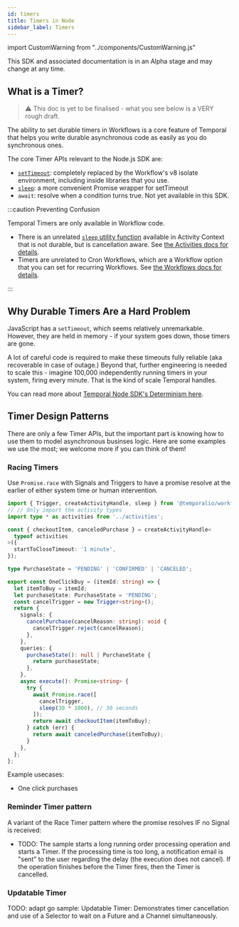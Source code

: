 ```yaml
---
id: timers
title: Timers in Node
sidebar_label: Timers
---
```


import CustomWarning from "../components/CustomWarning.js"

<CustomWarning>

This SDK and associated documentation is in an Alpha stage and may change at any time.

</CustomWarning>

## What is a Timer?

> ⚠️ This doc is yet to be finalised - what you see below is a VERY rough draft.

The ability to set durable timers in Workflows is a core feature of Temporal that helps you write durable asynchronous code as easily as you do synchronous ones.

The core Timer APIs relevant to the Node.js SDK are:

- [`setTimeout`](https://nodejs.temporal.io/api/namespaces/workflow/#timers): completely replaced by the Workflow's v8 isolate environment, including inside libraries that you use.
- [`sleep`](https://nodejs.temporal.io/api/namespaces/workflow/#sleep): a more convenient Promise wrapper for setTimeout
- `await`: resolve when a condition turns true. Not yet available in this SDK.

:::caution Preventing Confusion

Temporal Timers are only available in Workflow code.

- There is an unrelated [`sleep` utility function](https://nodejs.temporal.io/api/classes/activity.context/#sleep) available in Activity Context that is not durable, but is cancellation aware. See [the Activities docs for details](/docs/typescript/activities).
- Timers are unrelated to Cron Workflows, which are a Workflow option that you can set for recurring Workflows. See [the Workflows docs for details](/docs/typescript/workflows).

:::

## Why Durable Timers Are a Hard Problem

JavaScript has a `setTimeout`, which seems relatively unremarkable.
However, they are held in memory - if your system goes down, those timers are gone.

A lot of careful code is required to make these timeouts fully reliable (aka recoverable in case of outage.)
Beyond that, further engineering is needed to scale this - imagine 100,000 independently running timers in your system, firing every minute.
That is the kind of scale Temporal handles.

<!-- Note: these are notes from Maxim - we should build out examples and recommend this as best practice in future.
When writing Workflows with timers, you need to take care that it handles jumps of time.
What we mean by "handling jumps": if you had timers that were supposed to go off at 1.15, 1.30, and 1.45pm, and your system goes down from 1pm to 2pm, then at 2pm when the system comes back up all 3 timers will fire at once. If your workflow code relies on the timers resolving in precise order, write these checks yourself.
-->

You can read more about [Temporal Node SDK's Determinism here](/docs/typescript/determinism).

## Timer Design Patterns

There are only a few Timer APIs, but the important part is knowing how to use them to model asynchronous businses logic. Here are some examples we use the most; we welcome more if you can think of them!

### Racing Timers

Use `Promise.race` with Signals and Triggers to have a promise resolve at the earlier of either system time or human intervention.

```ts
import { Trigger, createActivityHandle, sleep } from '@temporalio/workflow';
// // Only import the activity types
import type * as activities from '../activities';

const { checkoutItem, canceledPurchase } = createActivityHandle<
  typeof activities
>({
  startToCloseTimeout: '1 minute',
});

type PurchaseState = 'PENDING' | 'CONFIRMED' | 'CANCELED';

export const OneClickBuy = (itemId: string) => {
  let itemToBuy = itemId;
  let purchaseState: PurchaseState = 'PENDING';
  const cancelTrigger = new Trigger<string>();
  return {
    signals: {
      cancelPurchase(cancelReason: string): void {
        cancelTrigger.reject(cancelReason);
      },
    },
    queries: {
      purchaseState(): null | PurchaseState {
        return purchaseState;
      },
    },
    async execute(): Promise<string> {
      try {
        await Promise.race([
          cancelTrigger,
          sleep(30 * 1000), // 30 seconds
        ]);
        return await checkoutItem(itemToBuy);
      } catch (err) {
        return await canceledPurchase(itemToBuy);
      }
    },
  };
};
```

Example usecases:

- One click purchases

### Reminder Timer pattern

A variant of the Race Timer pattern where the promise resolves IF no Signal is received:

- TODO: The sample starts a long running order processing operation and starts a Timer. If the processing time is too long, a notification email is "sent" to the user regarding the delay (the execution does not cancel). If the operation finishes before the Timer fires, then the Timer is cancelled.

<!-- SNIPSTART nodejs-timer-reminder-workflow -->
<!--SNIPEND-->

### Updatable Timer

TODO: adapt go sample: Updatable Timer: Demonstrates timer cancellation and use of a Selector to wait on a Future and a Channel simultaneously.
